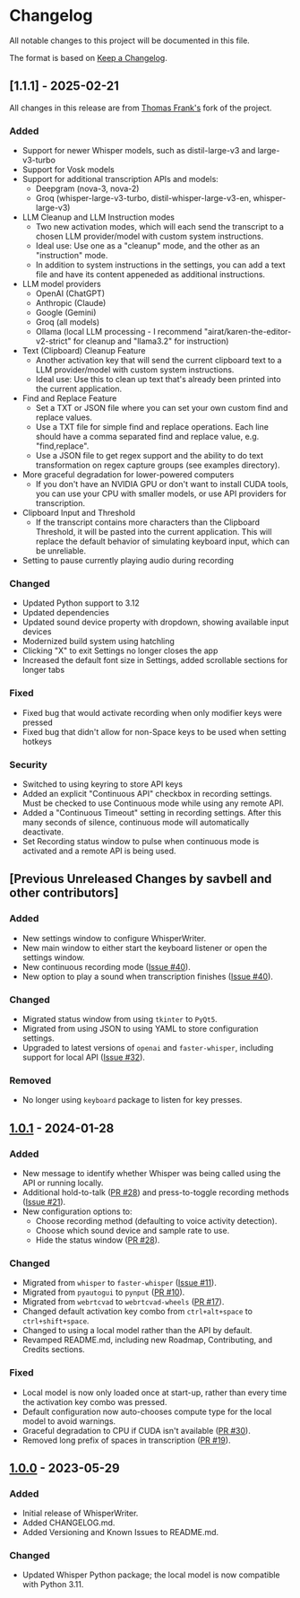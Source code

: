 # Changelog

All notable changes to this project will be documented in this file.

The format is based on [Keep a Changelog](https://keepachangelog.com/en/1.0.0/).

## [1.1.1] - 2025-02-21

All changes in this release are from [Thomas Frank's](https://github.com/TomFrankly) fork of the project.

### Added
- Support for newer Whisper models, such as distil-large-v3 and large-v3-turbo
- Support for Vosk models
- Support for additional transcription APIs and models:
  - Deepgram (nova-3, nova-2)
  - Groq (whisper-large-v3-turbo, distil-whisper-large-v3-en, whisper-large-v3)
- LLM Cleanup and LLM Instruction modes
  - Two new activation modes, which will each send the transcript to a chosen LLM provider/model with custom system instructions.
  - Ideal use: Use one as a "cleanup" mode, and the other as an "instruction" mode.
  - In addition to system instructions in the settings, you can add a text file and have its content appeneded as additional instructions.
- LLM model providers
  - OpenAI (ChatGPT)
  - Anthropic (Claude)
  - Google (Gemini)
  - Groq (all models)
  - Ollama (local LLM processing - I recommend "airat/karen-the-editor-v2-strict" for cleanup and "llama3.2" for instruction)
- Text (Clipboard) Cleanup Feature
  - Another activation key that will send the current clipboard text to a LLM provider/model with custom system instructions.
  - Ideal use: Use this to clean up text that's already been printed into the current application.
- Find and Replace Feature
  - Set a TXT or JSON file where you can set your own custom find and replace values.
  - Use a TXT file for simple find and replace operations. Each line should have a comma separated find and replace value, e.g. "find,replace".
  - Use a JSON file to get regex support and the ability to do text transformation on regex capture groups (see examples directory).
- More graceful degradation for lower-powered computers
  - If you don't have an NVIDIA GPU or don't want to install CUDA tools, you can use your CPU with smaller models, or use API providers for transcription.
- Clipboard Input and Threshold
  - If the transcript contains more characters than the Clipboard Threshold, it will be pasted into the current application. This will replace the default behavior of simulating keyboard input, which can be unreliable.
- Setting to pause currently playing audio during recording

### Changed
- Updated Python support to 3.12
- Updated dependencies
- Updated sound device property with dropdown, showing available input devices
- Modernized build system using hatchling
- Clicking "X" to exit Settings no longer closes the app
- Increased the default font size in Settings, added scrollable sections for longer tabs

### Fixed
- Fixed bug that would activate recording when only modifier keys were pressed
- Fixed bug that didn't allow for non-Space keys to be used when setting hotkeys

### Security
- Switched to using keyring to store API keys
- Added an explicit "Continuous API" checkbox in recording settings. Must be checked to use Continuous mode while using any remote API.
- Added a "Continuous Timeout" setting in recording settings. After this many seconds of silence, continuous mode will automatically deactivate.
- Set Recording status window to pulse when continuous mode is activated and a remote API is being used.

## [Previous Unreleased Changes by savbell and other contributors]
### Added
- New settings window to configure WhisperWriter.
- New main window to either start the keyboard listener or open the settings window.
- New continuous recording mode ([Issue #40](https://github.com/savbell/whisper-writer/issues/40)).
- New option to play a sound when transcription finishes ([Issue #40](https://github.com/savbell/whisper-writer/issues/40)).

### Changed
- Migrated status window from using `tkinter` to `PyQt5`.
- Migrated from using JSON to using YAML to store configuration settings.
- Upgraded to latest versions of `openai` and `faster-whisper`, including support for local API ([Issue #32](https://github.com/savbell/whisper-writer/issues/32)).

### Removed
- No longer using `keyboard` package to listen for key presses.

## [1.0.1] - 2024-01-28
### Added
- New message to identify whether Whisper was being called using the API or running locally.
- Additional hold-to-talk ([PR #28](https://github.com/savbell/whisper-writer/pull/28)) and press-to-toggle recording methods ([Issue #21](https://github.com/savbell/whisper-writer/issues/21)).
- New configuration options to:
  - Choose recording method (defaulting to voice activity detection).
  - Choose which sound device and sample rate to use.
  - Hide the status window ([PR #28](https://github.com/savbell/whisper-writer/pull/28)).

### Changed
- Migrated from `whisper` to `faster-whisper` ([Issue #11](https://github.com/savbell/whisper-writer/issues/11)).
- Migrated from `pyautogui` to `pynput` ([PR #10](https://github.com/savbell/whisper-writer/pull/10)).
- Migrated from `webrtcvad` to `webrtcvad-wheels` ([PR #17](https://github.com/savbell/whisper-writer/pull/17)).
- Changed default activation key combo from `ctrl+alt+space` to `ctrl+shift+space`.
- Changed to using a local model rather than the API by default.
- Revamped README.md, including new Roadmap, Contributing, and Credits sections.

### Fixed
- Local model is now only loaded once at start-up, rather than every time the activation key combo was pressed.
- Default configuration now auto-chooses compute type for the local model to avoid warnings.
- Graceful degradation to CPU if CUDA isn't available ([PR #30](https://github.com/savbell/whisper-writer/pull/30)).
- Removed long prefix of spaces in transcription ([PR #19](https://github.com/savbell/whisper-writer/pull/19)).

## [1.0.0] - 2023-05-29
### Added
- Initial release of WhisperWriter.
- Added CHANGELOG.md.
- Added Versioning and Known Issues to README.md.

### Changed
- Updated Whisper Python package; the local model is now compatible with Python 3.11.

[Unreleased]: https://github.com/savbell/whisper-writer/compare/v1.0.1...HEAD
[1.0.1]: https://github.com/savbell/whisper-writer/releases/tag/v1.0.0...v1.0.1
[1.0.0]: https://github.com/savbell/whisper-writer/releases/tag/v1.0.0